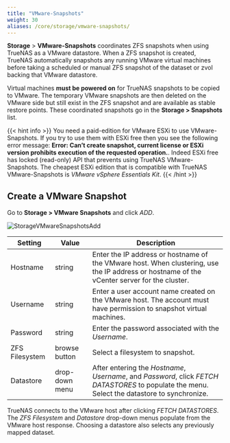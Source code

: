 ```yaml
---
title: "VMware-Snapshots"
weight: 30
aliases: /core/storage/vmware-snapshots/
---
```

 
**Storage** > **VMware-Snapshots** coordinates ZFS snapshots when using TrueNAS as a VMware datastore.
When a ZFS snapshot is created, TrueNAS automatically snapshots any running VMware virtual machines before taking a scheduled or manual ZFS snapshot of the dataset or zvol backing that VMware datastore.

Virtual machines **must be powered on** for TrueNAS snapshots to be copied to VMware.
The temporary VMware snapshots are then deleted on the VMware side but still exist in the ZFS snapshot and are available as stable restore points.
These coordinated snapshots go in the **Storage > Snapshots** list.

{{< hint info >}}
You need a paid-edition for VMware ESXi to use VMware-Snapshots. If you try to use them with ESXi free then you see the following error message: **Error: Can’t create snapshot, current license or ESXi version prohibits execution of the requested operation.**. Indeed ESXi free has locked (read-only) API that prevents using TrueNAS VMware-Snapshots. The cheapest ESXi edition that is compatible with TrueNAS VMware-Snapshots is *VMware vSphere Essentials Kit*.
{{< /hint >}}

## Create a VMware Snapshot

Go to **Storage > VMware Snapshots** and click *ADD*.

![StorageVMwareSnapshotsAdd](/images/CORE/12.0/StorageVMwareSnapshotsAdd.png "Creating a VMware Snapshot")

| Setting | Value | Description |
|---------|-------|-------------|
| Hostname | string | Enter the IP address or hostname of the VMware host. When clustering, use the IP address or hostname of the vCenter server for the cluster. |
| Username | string | Enter a user account name created on the VMware host. The account must have permission to snapshot virtual machines. |
| Password | string | Enter the password associated with the *Username*. |
| ZFS Filesystem | browse button | Select a filesystem to snapshot. |
| Datastore | drop-down menu | After entering the *Hostname*, *Username*, and *Password*, click *FETCH DATASTORES* to populate the menu. Select the datastore to synchronize. |

TrueNAS connects to the VMware host after clicking *FETCH DATASTORES*.
The *ZFS Filesystem* and *Datastore* drop-down menus populate from the VMware host response.
Choosing a datastore also selects any previously mapped dataset.
